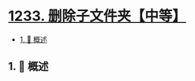 # [1233. 删除子文件夹【中等】](https://github.com/tnotesjs/TNotes.leetcode/tree/main/notes/1233.%20%E5%88%A0%E9%99%A4%E5%AD%90%E6%96%87%E4%BB%B6%E5%A4%B9%E3%80%90%E4%B8%AD%E7%AD%89%E3%80%91)

<!-- region:toc -->

- [1. 📝 概述](#1--概述)

<!-- endregion:toc -->

## 1. 📝 概述

